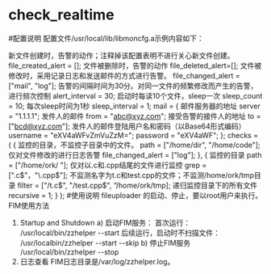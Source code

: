 # check_realtime

#配置说明
配置文件/usr/local/lib/libmoncfg.a示例内容如下：

新文件创建时，告警的动作；注释掉该配置表明不进行关心新文件创建。
file_created_alert = [];
文件被删除时，告警的动作
file_deleted_alert=[];
文件被修改时，采用记录日志和发送邮件的方式进行告警。
file_changed_alert = ["mail", "log"];
告警的间隔时间为30分。对同一文件的频繁修改而产生的告警，进行频次控制
alert_interval = 30;
启动时每读10个文件，sleep一次
sleep_count = 10;
每次sleep时间为1秒
sleep_interval = 1;
mail = {
     邮件服务器的地址
     server = "1.1.1.1";
     发件人的邮件
     from = "abc@xyz.com";
     接受告警的接件人的地址
     to = ["bcd@xyz.com"];
     发件人的邮件登陆用户名和密码（以Base64形式编码）
     username = "eXV4aWFvZmVuZzM=";
     password = "eXV4aWF"; 
};
checks = (
  { 
    监控的目录，不监控子目录中的文件。
path = ["/home/dir", "/home/code"];
仅对文件修改的进行日志告警
file_changed_alert = ["log"];
  },
  {
   监控的目录
   path = ["/home/ork/ "];
   仅对以.c和.cpp结尾的文件进行监控
   grep = ["\.c$"，"\.cpp$"];
   不监测名字为t.c和test.cpp的文件；不监测/home/ork/tmp目录
   filter = ["/t.c$", "/test.cpp$", “/home/ork/tmp];
   递归监控目录下的所有文件
    recursive = 1;
  }
);
#使用说明
fileuploader 的启动、停止，要以root用户来执行。
FIM使用方法
1.	Startup and Shutdown
a)	 启动FIM服务：
首次运行：
/usr/local/bin/zzhelper --start
后续运行，启动时不扫描文件：
/usr/localbin/zzhelper --start --skip
b)	停止FIM服务
/usr/local/bin/zzhelper --stop
2.	日志查看
FIM日志目录是/var/log/zzhelper.log。
